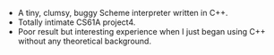 - A tiny, clumsy, buggy Scheme interpreter written in C++.
- Totally intimate CS61A project4.
- Poor result but interesting experience when I just began using C++ without any theoretical background.
